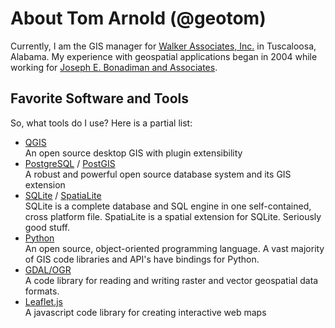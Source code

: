 About Tom Arnold (@geotom)
==========================

Currently, I am the GIS manager for [Walker Associates, Inc.](http://walkercivil.com) in Tuscaloosa, Alabama.  My experience with geospatial applications began in 2004 while working for [Joseph E. Bonadiman and Associates](hhtp://www.bonadiman.com).

Favorite Software and Tools
---------------------------
So, what tools do I use?  Here is a partial list:
* [QGIS](http://www.qgis.org/en/site/)  
    An open source desktop GIS with plugin extensibility
* [PostgreSQL](http://www.postgresql.org/) / [PostGIS](http://postgis.net/)  
    A robust and powerful open source database system and its GIS extension
* [SQLite](http://www.sqlite.org/) / [SpatiaLite](http://www.gaia-gis.it/gaia-sins/)  
    SQLite is a complete database and SQL engine in one self-contained, cross platform file.  SpatiaLite is a spatial extension for SQLite.  Seriously good stuff.
* [Python](http://www.python.org/)  
    An open source, object-oriented programming language.  A vast majority of GIS code libraries and API's have bindings for Python.
* [GDAL/OGR](http://www.gdal.org/)  
    A code library for reading and writing raster and vector geospatial data formats.
* [Leaflet.js](http://leafletjs.com/)  
    A javascript code library for creating interactive web maps

